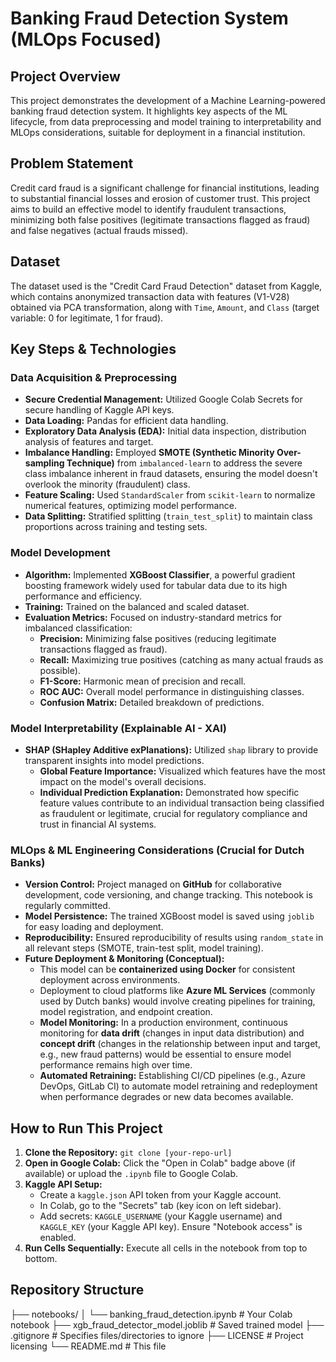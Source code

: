 # Banking Fraud Detection System (MLOps Focused)

## Project Overview
This project demonstrates the development of a Machine Learning-powered banking fraud detection system. It highlights key aspects of the ML lifecycle, from data preprocessing and model training to interpretability and MLOps considerations, suitable for deployment in a financial institution.

## Problem Statement
Credit card fraud is a significant challenge for financial institutions, leading to substantial financial losses and erosion of customer trust. This project aims to build an effective model to identify fraudulent transactions, minimizing both false positives (legitimate transactions flagged as fraud) and false negatives (actual frauds missed).

## Dataset
The dataset used is the "Credit Card Fraud Detection" dataset from Kaggle, which contains anonymized transaction data with features (V1-V28) obtained via PCA transformation, along with `Time`, `Amount`, and `Class` (target variable: 0 for legitimate, 1 for fraud).

## Key Steps & Technologies

### Data Acquisition & Preprocessing
- **Secure Credential Management:** Utilized Google Colab Secrets for secure handling of Kaggle API keys.
- **Data Loading:** Pandas for efficient data handling.
- **Exploratory Data Analysis (EDA):** Initial data inspection, distribution analysis of features and target.
- **Imbalance Handling:** Employed **SMOTE (Synthetic Minority Over-sampling Technique)** from `imbalanced-learn` to address the severe class imbalance inherent in fraud datasets, ensuring the model doesn't overlook the minority (fraudulent) class.
- **Feature Scaling:** Used `StandardScaler` from `scikit-learn` to normalize numerical features, optimizing model performance.
- **Data Splitting:** Stratified splitting (`train_test_split`) to maintain class proportions across training and testing sets.

### Model Development
- **Algorithm:** Implemented **XGBoost Classifier**, a powerful gradient boosting framework widely used for tabular data due to its high performance and efficiency.
- **Training:** Trained on the balanced and scaled dataset.
- **Evaluation Metrics:** Focused on industry-standard metrics for imbalanced classification:
    - **Precision:** Minimizing false positives (reducing legitimate transactions flagged as fraud).
    - **Recall:** Maximizing true positives (catching as many actual frauds as possible).
    - **F1-Score:** Harmonic mean of precision and recall.
    - **ROC AUC:** Overall model performance in distinguishing classes.
    - **Confusion Matrix:** Detailed breakdown of predictions.

### Model Interpretability (Explainable AI - XAI)
- **SHAP (SHapley Additive exPlanations):** Utilized `shap` library to provide transparent insights into model predictions.
    - **Global Feature Importance:** Visualized which features have the most impact on the model's overall decisions.
    - **Individual Prediction Explanation:** Demonstrated how specific feature values contribute to an individual transaction being classified as fraudulent or legitimate, crucial for regulatory compliance and trust in financial AI systems.

### MLOps & ML Engineering Considerations (Crucial for Dutch Banks)
- **Version Control:** Project managed on **GitHub** for collaborative development, code versioning, and change tracking. This notebook is regularly committed.
- **Model Persistence:** The trained XGBoost model is saved using `joblib` for easy loading and deployment.
- **Reproducibility:** Ensured reproducibility of results using `random_state` in all relevant steps (SMOTE, train-test split, model training).
- **Future Deployment & Monitoring (Conceptual):**
    - This model can be **containerized using Docker** for consistent deployment across environments.
    - Deployment to cloud platforms like **Azure ML Services** (commonly used by Dutch banks) would involve creating pipelines for training, model registration, and endpoint creation.
    - **Model Monitoring:** In a production environment, continuous monitoring for **data drift** (changes in input data distribution) and **concept drift** (changes in the relationship between input and target, e.g., new fraud patterns) would be essential to ensure model performance remains high over time.
    - **Automated Retraining:** Establishing CI/CD pipelines (e.g., Azure DevOps, GitLab CI) to automate model retraining and redeployment when performance degrades or new data becomes available.

## How to Run This Project
1.  **Clone the Repository:** `git clone [your-repo-url]`
2.  **Open in Google Colab:** Click the "Open in Colab" badge above (if available) or upload the `.ipynb` file to Google Colab.
3.  **Kaggle API Setup:**
    * Create a `kaggle.json` API token from your Kaggle account.
    * In Colab, go to the "Secrets" tab (key icon on left sidebar).
    * Add secrets: `KAGGLE_USERNAME` (your Kaggle username) and `KAGGLE_KEY` (your Kaggle API key). Ensure "Notebook access" is enabled.
4.  **Run Cells Sequentially:** Execute all cells in the notebook from top to bottom.

## Repository Structure

├── notebooks/
│   └── banking_fraud_detection.ipynb # Your Colab notebook
├── xgb_fraud_detector_model.joblib   # Saved trained model
├── .gitignore                      # Specifies files/directories to ignore
├── LICENSE                         # Project licensing
└── README.md                       # This file
